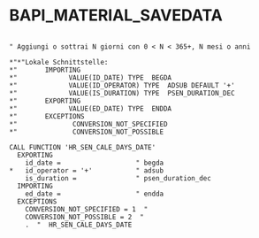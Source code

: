 <h1>BAPI_MATERIAL_SAVEDATA</h1>

<pre>
<code>
" Aggiungi o sottrai N giorni con 0 < N < 365+, N mesi o anni

*"*"Lokale Schnittstelle:
*"       IMPORTING
*"             VALUE(ID_DATE) TYPE  BEGDA
*"             VALUE(ID_OPERATOR) TYPE  ADSUB DEFAULT '+'
*"             VALUE(IS_DURATION) TYPE  PSEN_DURATION_DEC
*"       EXPORTING
*"             VALUE(ED_DATE) TYPE  ENDDA
*"       EXCEPTIONS
*"              CONVERSION_NOT_SPECIFIED
*"              CONVERSION_NOT_POSSIBLE

CALL FUNCTION 'HR_SEN_CALE_DAYS_DATE' 
  EXPORTING
    id_date =                   " begda         
*   id_operator = '+'           " adsub         
    is_duration =               " psen_duration_dec 
  IMPORTING
    ed_date =                   " endda        
  EXCEPTIONS
    CONVERSION_NOT_SPECIFIED = 1  "             
    CONVERSION_NOT_POSSIBLE = 2  "             
    .  "  HR_SEN_CALE_DAYS_DATE
</code>
</pre>
